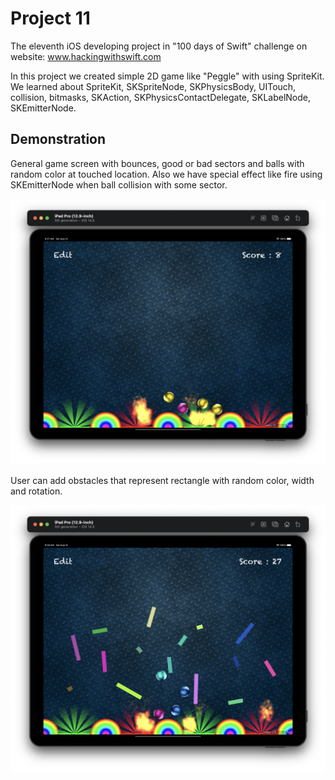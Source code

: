 #  Project 11

The eleventh iOS developing project in "100 days of Swift" challenge on website: www.hackingwithswift.com

In this project we created simple 2D game like "Peggle" with using SpriteKit. We learned about SpriteKit, SKSpriteNode, SKPhysicsBody, UITouch, collision, bitmasks, SKAction, SKPhysicsContactDelegate, SKLabelNode, SKEmitterNode.

## Demonstration

General game screen with bounces, good or bad sectors and balls with random color at touched location. Also we have special effect like fire using SKEmitterNode when ball collision with some sector.

![Screenshot](screen1.png)

User can add obstacles that represent rectangle with random color, width and rotation.

![Screenshot](screen2.png)
